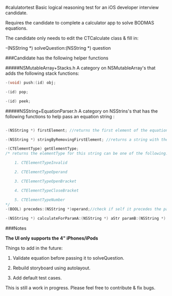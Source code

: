 #calulatortest
Basic logical reasoning test for an iOS developer interview candidate. 

Requires the candidate to complete a calculator app to solve BODMAS equations. 

The candidate only needs to edit the CTCalculate class & fill in:

-(NSString *) solveQuestion:(NSString *) question

###Candidate has the following helper functions

#####NSMutableArray+Stacks.h
A category on NSMutableArray's that adds the following stack functions:

```objective-c
-(void) push:(id) obj;

-(id) pop;

-(id) peek;
```

#####NSString+EquationParser.h
A category on NSStrins's that has the following functions to help pass an equation string :
```objective-c

-(NSString *) firstElement; //returns the first element of the equations string (eg. "123+45/3" returns "123". "((3+5)/9)" returns "(")

-(NSString *) stringByRemovingFirstElement; //returns a string with the first element of the equations string removed.(eg. "123+45/3" returns "+45/3". "((3+5)/9)" returns "(3+5)/9)")

-(CTElementType) getElementType;
/* returns the elementType for this string can be one of the following:

    1. CTElementTypeInvalid

    2. CTElementTypeOperand

    3. CTElementTypeOpenBracket

    4. CTElementTypeCloseBracket

    5. CTElementTypeNumber
*/
-(BOOL) precedes:(NSString *)operand;//check if self it precedes the passed operand. Does not check to make sure self and operand are operators.

-(NSString *) calculateForParamA:(NSString *) aStr paramB:(NSString *) bStr;//Calculated [aStr] [self] [bStr]
```
###Notes

**The UI only supports the 4" iPhones/iPods**

Things to add in the future:

1. Validate equation before passing it to solveQuestion.

2. Rebuild storyboard using autolayout.

3. Add default test cases.

This is still a work in progress. Please feel free to contribute & fix bugs.

